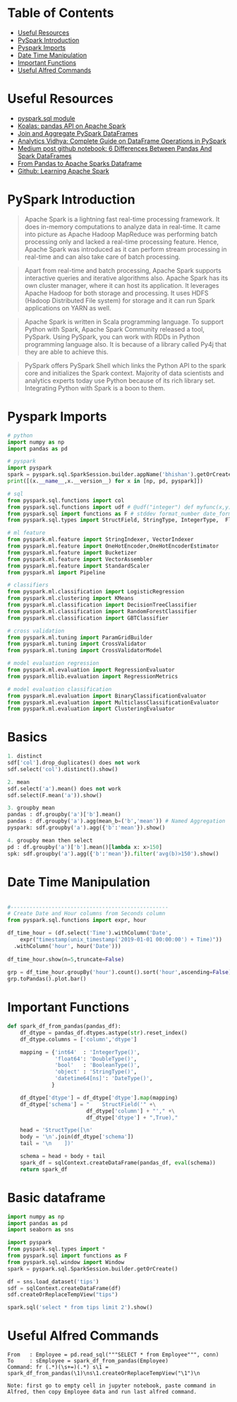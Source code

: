 Table of Contents
=================
   * [Useful Resources](#useful-resources)
   * [PySpark Introduction](#pyspark-introduction)
   * [Pyspark Imports](#pyspark-imports)
   * [Date Time Manipulation](#date-time-manipulation)
   * [Important Functions](#important-functions)
   * [Useful Alfred Commands](#useful-alfred-commands)

# Useful Resources
- [pyspark.sql module](https://spark.apache.org/docs/latest/api/python/pyspark.sql.html)
- [Koalas: pandas API on Apache Spark](https://koalas.readthedocs.io/en/latest/)
- [Join and Aggregate PySpark DataFrames](https://hackersandslackers.com/join-aggregate-pyspark-dataframes/)
- [Analytics Vidhya: Complete Guide on DataFrame Operations in PySpark](https://www.analyticsvidhya.com/blog/2016/10/spark-dataframe-and-operations/)
- [Medium post github notebook: 6 Differences Between Pandas And Spark DataFrames](https://github.com/christophebourguignat/notebooks/blob/master/Spark-Pandas-Differences.ipynb)
- [From Pandas to Apache Sparks Dataframe](https://ogirardot.wordpress.com/2015/07/31/from-pandas-to-apache-sparks-dataframe/)
- [Github: Learning Apache Spark](https://github.com/runawayhorse001/LearningApacheSpark)

# PySpark Introduction
> Apache Spark is a lightning fast real-time processing framework.
  It does in-memory computations to analyze data in real-time. 
  It came into picture as Apache Hadoop MapReduce was performing batch processing
  only and lacked a real-time processing feature.
  Hence, Apache Spark was introduced as it can perform stream processing in
  real-time and can also take care of batch processing.

> Apart from real-time and batch processing, Apache Spark supports interactive queries and iterative algorithms also.
  Apache Spark has its own cluster manager, where it can host its application.
  It leverages Apache Hadoop for both storage and processing.
  It uses HDFS (Hadoop Distributed File system) for storage and it can run Spark applications on YARN as well.

> Apache Spark is written in Scala programming language.
  To support Python with Spark, Apache Spark Community released a tool, PySpark.
  Using PySpark, you can work with RDDs in Python programming language also.
  It is because of a library called Py4j that they are able to achieve this.

> PySpark offers PySpark Shell which links the Python API to the spark core and initializes the Spark context.
Majority of data scientists and analytics experts today use Python because of its rich library set.
Integrating Python with Spark is a boon to them.

# Pyspark Imports
```python
# python
import numpy as np
import pandas as pd

# pyspark
import pyspark
spark = pyspark.sql.SparkSession.builder.appName('bhishan').getOrCreate()
print([(x.__name__,x.__version__) for x in [np, pd, pyspark]])

# sql
from pyspark.sql.functions import col
from pyspark.sql.functions import udf # @udf("integer") def myfunc(x,y): return x - y
from pyspark.sql import functions as F # stddev format_number date_format, dayofyear, when
from pyspark.sql.types import StructField, StringType, IntegerType,  FloatType, StructType

# ml feature
from pyspark.ml.feature import StringIndexer, VectorIndexer
from pyspark.ml.feature import OneHotEncoder,OneHotEncoderEstimator
from pyspark.ml.feature import Bucketizer
from pyspark.ml.feature import VectorAssembler
from pyspark.ml.feature import StandardScaler
from pyspark.ml import Pipeline

# classifiers
from pyspark.ml.classification import LogisticRegression
from pyspark.ml.clustering import KMeans
from pyspark.ml.classification import DecisionTreeClassifier
from pyspark.ml.classification import RandomForestClassifier
from pyspark.ml.classification import GBTClassifier

# cross validation
from pyspark.ml.tuning import ParamGridBuilder
from pyspark.ml.tuning import CrossValidator
from pyspark.ml.tuning import CrossValidatorModel

# model evaluation regression
from pyspark.ml.evaluation import RegressionEvaluator
from pyspark.mllib.evaluation import RegressionMetrics

# model evaluation classification
from pyspark.ml.evaluation import BinaryClassificationEvaluator
from pyspark.ml.evaluation import MulticlassClassificationEvaluator
from pyspark.ml.evaluation import ClusteringEvaluator
```

# Basics
```python
1. distinct
sdf['col'].drop_duplicates() does not work
sdf.select('col').distinct().show()

2. mean
sdf.select('a').mean() does not work
sdf.select(F.mean('a')).show()

3. groupby mean
pandas : df.groupby('a')['b'].mean()
pandas : df.groupby('a').agg(mean_b=('b','mean')) # Named Aggregation
pyspark: sdf.groupby('a').agg({'b':'mean'}).show()

4. groupby mean then select
pd : df.groupby('a')['b'].mean()[lambda x: x>150]
spk: sdf.groupby('a').agg({'b':'mean'}).filter('avg(b)>150').show()
```

# Date Time Manipulation
```python

#--------------------------------------------------
# Create Date and Hour columns from Seconds column
from pyspark.sql.functions import expr, hour

df_time_hour = (df.select('Time').withColumn('Date',
    expr("timestamp(unix_timestamp('2019-01-01 00:00:00') + Time)"))
  .withColumn('hour', hour('Date')))
 
df_time_hour.show(n=5,truncate=False)
  
grp = df_time_hour.groupBy('hour').count().sort('hour',ascending=False)
grp.toPandas().plot.bar()
```

# Important Functions
```python
def spark_df_from_pandas(pandas_df):
    df_dtype = pandas_df.dtypes.astype(str).reset_index()
    df_dtype.columns = ['column','dtype']

    mapping = {'int64'  : 'IntegerType()',
               'float64': 'DoubleType()',
               'bool'   : 'BooleanType()',
               'object' : 'StringType()',
               'datetime64[ns]': 'DateType()',
              }

    df_dtype['dtype'] = df_dtype['dtype'].map(mapping)
    df_dtype['schema'] = "    StructField('" +\
                         df_dtype['column'] + "'," +\
                         df_dtype['dtype'] + ",True),"

    head = 'StructType([\n'
    body = '\n'.join(df_dtype['schema'])
    tail = '\n    ])'

    schema = head + body + tail
    spark_df = sqlContext.createDataFrame(pandas_df, eval(schema))
    return spark_df
```

# Basic dataframe
```python
import numpy as np
import pandas as pd
import seaborn as sns

import pyspark
from pyspark.sql.types import *
from pyspark.sql import functions as F
from pyspark.sql.window import Window
spark = pyspark.sql.SparkSession.builder.getOrCreate()

df = sns.load_dataset('tips')
sdf = sqlContext.createDataFrame(df)
sdf.createOrReplaceTempView("tips")

spark.sql('select * from tips limit 2').show()
```

# Useful Alfred Commands
```
From   : Employee = pd.read_sql("""SELECT * from Employee""", conn)
To     : sEmployee = spark_df_from_pandas(Employee)
Command: fr (.*)(\s+=)(.*) s\1 = spark_df_from_pandas(\1)\ns\1.createOrReplaceTempView("\1")\n

Note: first go to empty cell in jupyter notebook, paste command in Alfred, then copy Employee data and run last alfred command.

```
